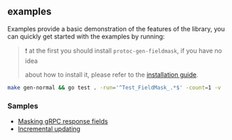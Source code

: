 ## examples

Examples provide a basic demonstration of the features of the library, you can
quickly get started with the examples by running:

> ❗️ at the first you should install `protoc-gen-fieldmask`, if you have no idea
> 
> about how to install it, please refer to the [installation guide](../README.md#installation).

```sh
make gen-normal && go test . -run='^Test_FieldMask_.*$' -count=1 -v 
```

### Samples

- [Masking gRPC response fields](./examples/grpc-masked-response/README.md)
- [Incremental updating](./examples/grpc-increase-update/README.md) 
